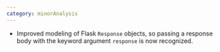 ```yaml
---
category: minorAnalysis
---
```

* Improved modeling of Flask `Response` objects, so passing a response body with the keyword argument `response` is now recognized.
